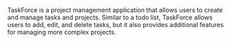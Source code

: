 TaskForce is a project management application that allows users to create and manage tasks and projects. Similar to a todo list, TaskForce allows users to add, edit, and delete tasks, but it also provides additional features for managing more complex projects.
